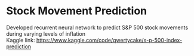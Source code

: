 # Stock Movement Prediction
Developed recurrent neural network to predict S&amp;P 500 stock movements during varying levels of inflation
<br/> Kaggle link: https://www.kaggle.com/code/qwertycake/s-p-500-index-prediction
